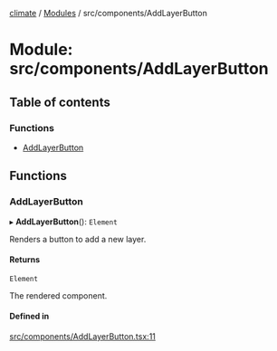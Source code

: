 [climate](../README.md) / [Modules](../modules.md) / src/components/AddLayerButton

# Module: src/components/AddLayerButton

## Table of contents

### Functions

- [AddLayerButton](src_components_AddLayerButton.md#addlayerbutton)

## Functions

### AddLayerButton

▸ **AddLayerButton**(): `Element`

Renders a button to add a new layer.

#### Returns

`Element`

The rendered component.

#### Defined in

[src/components/AddLayerButton.tsx:11](https://github.com/dm33tri/climate/blob/a558f70/src/components/AddLayerButton.tsx#L11)
